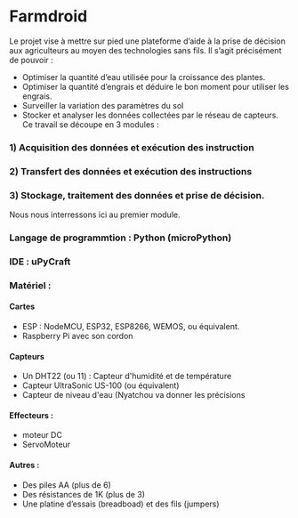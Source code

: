 # Farmdroid
Le projet vise à mettre sur pied une plateforme d’aide à la prise de décision aux agriculteurs au moyen des technologies sans fils. Il s’agit précisément de pouvoir :
- Optimiser la quantité d’eau utilisée pour la croissance des plantes.
- Optimiser la quantité d’engrais et déduire le bon moment pour utiliser les engrais.
- Surveiller la variation des paramètres du sol
- Stocker et analyser les données collectées par le réseau de capteurs.
Ce travail se découpe en 3 modules : 
### 1)	Acquisition des données et exécution des instruction
### 2)	Transfert des données et exécution des instructions
### 3)	Stockage, traitement des données et prise de décision.


Nous nous interressons ici au premier module.
### Langage de programmtion  : Python (microPython)
### IDE : uPyCraft
### Matériel :
#### Cartes
-	ESP : NodeMCU, ESP32, ESP8266, WEMOS, ou équivalent.
-	Raspberry Pi avec son cordon
#### Capteurs 
-	Un DHT22 (ou 11) : Capteur d'humidité et de température
- 	Capteur UltraSonic US-100 (ou équivalent)
-	Capteur de niveau d'eau (Nyatchou va donner les précisions
#### Effecteurs :
-	moteur DC
-	ServoMoteur
#### Autres :
-	Des piles AA (plus de 6)
-	Des résistances de 1K (plus de 3) 
-	Une platine d’essais (breadboad) et des fils (jumpers)

